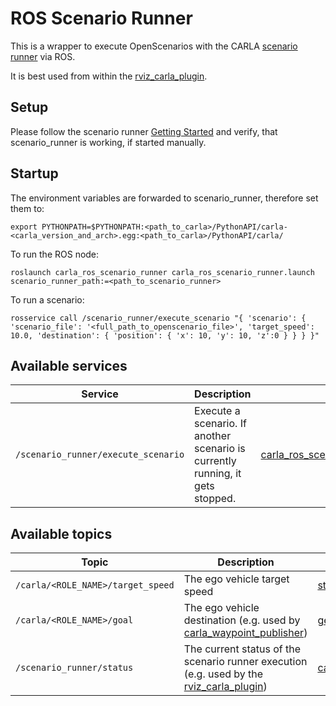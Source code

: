 # ROS Scenario Runner

This is a wrapper to execute OpenScenarios with the CARLA [scenario runner](https://github.com/carla-simulator/scenario_runner) via ROS.

It is best used from within the [rviz_carla_plugin](../rviz_carla_plugin).

## Setup

Please follow the scenario runner [Getting Started](https://github.com/carla-simulator/scenario_runner/blob/master/Docs/getting_started.md) and verify, that scenario_runner is working, if started manually.


## Startup

The environment variables are forwarded to scenario_runner, therefore set them to:

    export PYTHONPATH=$PYTHONPATH:<path_to_carla>/PythonAPI/carla-<carla_version_and_arch>.egg:<path_to_carla>/PythonAPI/carla/

To run the ROS node:

    roslaunch carla_ros_scenario_runner carla_ros_scenario_runner.launch scenario_runner_path:=<path_to_scenario_runner>

To run a scenario:

    rosservice call /scenario_runner/execute_scenario "{ 'scenario': { 'scenario_file': '<full_path_to_openscenario_file>', 'target_speed': 10.0, 'destination': { 'position': { 'x': 10, 'y': 10, 'z':0 } } } }"


## Available services

| Service                                                     | Description | Type                                                         |
| ----------------------------------------------------------- | ----------- | -------------------------------------------------------------------- |
| `/scenario_runner/execute_scenario` | Execute a scenario. If another scenario is currently running, it gets stopped. | [carla_ros_scenario_runner_types.ExecuteScenario](../carla_ros_scenario_runner_types/srv/ExecuteScenario.srv) |


## Available topics


| Topic                                 | Description | Type                                                                 |
| ------------------------------------- | ----------- | -------------------------------------------------------------------- |
| `/carla/<ROLE_NAME>/target_speed`     | The ego vehicle target speed | [std_msgs.Float64](http://docs.ros.org/api/std_msgs/html/msg/Float64.html) |
| `/carla/<ROLE_NAME>/goal`     | The ego vehicle destination (e.g. used by [carla_waypoint_publisher](../carla_waypoint_publisher)) | [geometry_msgs.PoseStamped](http://docs.ros.org/api/geometry_msgs/html/msg/PoseStamped.html) |
| `/scenario_runner/status`     | The current status of the scenario runner execution (e.g. used by the [rviz_carla_plugin](../rviz_carla_plugin)) | [carla_ros_scenario_runner_types.CarlaScenarioRunnerStatus](../carla_ros_scenario_runner_types/msg/CarlaScenarioRunnerStatus.msg) |

